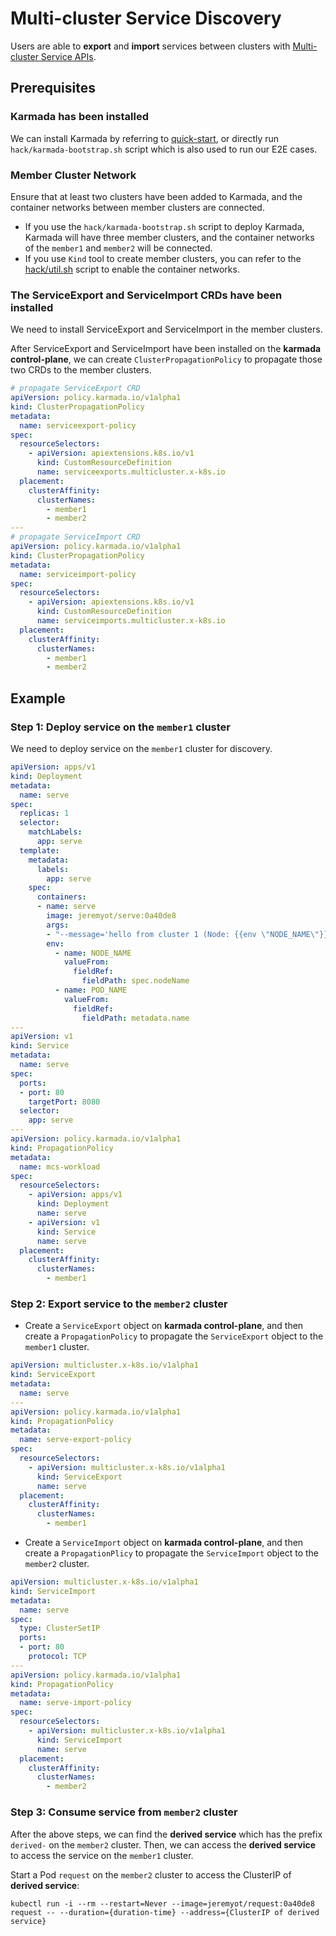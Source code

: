 # Multi-cluster Service Discovery

Users are able to **export** and **import** services between clusters with [Multi-cluster Service APIs](https://github.com/kubernetes-sigs/mcs-api).

## Prerequisites

### Karmada has been installed

We can install Karmada by referring to [quick-start](https://github.com/karmada-io/karmada#quick-start), or directly run `hack/karmada-bootstrap.sh` script which is also used to run our E2E cases.

### Member Cluster Network

Ensure that at least two clusters have been added to Karmada, and the container networks between member clusters are connected.

- If you use the `hack/karmada-bootstrap.sh` script to deploy Karmada, Karmada will have three member clusters, and the container networks of the `member1` and `member2` will be connected.
- If you use `Kind` tool to create member clusters, you can refer to the [hack/util.sh](https://github.com/karmada-io/karmada/blob/af5f544cbe68d6b37a730b42dcc1ead0fac16915/hack/util.sh#L452-L470) script to enable the container networks.

### The ServiceExport and ServiceImport CRDs have been installed

We need to install ServiceExport and ServiceImport in the member clusters.

After ServiceExport and ServiceImport have been installed on the **karmada control-plane**, we can create `ClusterPropagationPolicy` to propagate those two CRDs to the member clusters.

```yaml
# propagate ServiceExport CRD
apiVersion: policy.karmada.io/v1alpha1
kind: ClusterPropagationPolicy
metadata:
  name: serviceexport-policy
spec:
  resourceSelectors:
    - apiVersion: apiextensions.k8s.io/v1
      kind: CustomResourceDefinition
      name: serviceexports.multicluster.x-k8s.io
  placement:
    clusterAffinity:
      clusterNames:
        - member1
        - member2
---        
# propagate ServiceImport CRD
apiVersion: policy.karmada.io/v1alpha1
kind: ClusterPropagationPolicy
metadata:
  name: serviceimport-policy
spec:
  resourceSelectors:
    - apiVersion: apiextensions.k8s.io/v1
      kind: CustomResourceDefinition
      name: serviceimports.multicluster.x-k8s.io
  placement:
    clusterAffinity:
      clusterNames:
        - member1
        - member2
```
## Example

### Step 1: Deploy service on the `member1` cluster 

We need to deploy service on the `member1` cluster for discovery.

```yaml
apiVersion: apps/v1
kind: Deployment
metadata:
  name: serve
spec:
  replicas: 1
  selector:
    matchLabels:
      app: serve
  template:
    metadata:
      labels:
        app: serve
    spec:
      containers:
      - name: serve
        image: jeremyot/serve:0a40de8
        args:
        - "--message='hello from cluster 1 (Node: {{env \"NODE_NAME\"}} Pod: {{env \"POD_NAME\"}} Address: {{addr}})'"
        env:
          - name: NODE_NAME
            valueFrom:
              fieldRef:
                fieldPath: spec.nodeName
          - name: POD_NAME
            valueFrom:
              fieldRef:
                fieldPath: metadata.name
---      
apiVersion: v1
kind: Service
metadata:
  name: serve
spec:
  ports:
  - port: 80
    targetPort: 8080
  selector:
    app: serve
---
apiVersion: policy.karmada.io/v1alpha1
kind: PropagationPolicy
metadata:
  name: mcs-workload
spec:
  resourceSelectors:
    - apiVersion: apps/v1
      kind: Deployment
      name: serve
    - apiVersion: v1
      kind: Service
      name: serve
  placement:
    clusterAffinity:
      clusterNames:
        - member1
```

### Step 2: Export service to the `member2` cluster

- Create a `ServiceExport` object on **karmada control-plane**, and then create a `PropagationPolicy` to propagate the `ServiceExport` object to the `member1` cluster.

```yaml
apiVersion: multicluster.x-k8s.io/v1alpha1
kind: ServiceExport
metadata:
  name: serve
---
apiVersion: policy.karmada.io/v1alpha1
kind: PropagationPolicy
metadata:
  name: serve-export-policy
spec:
  resourceSelectors:
    - apiVersion: multicluster.x-k8s.io/v1alpha1
      kind: ServiceExport
      name: serve
  placement:
    clusterAffinity:
      clusterNames:
        - member1
```

- Create a `ServiceImport` object on **karmada control-plane**, and then create a `PropagationPlicy` to propagate the `ServiceImport` object to the `member2` cluster.

```yaml
apiVersion: multicluster.x-k8s.io/v1alpha1
kind: ServiceImport
metadata:
  name: serve
spec:
  type: ClusterSetIP
  ports:
  - port: 80
    protocol: TCP
---
apiVersion: policy.karmada.io/v1alpha1
kind: PropagationPolicy
metadata:
  name: serve-import-policy
spec:
  resourceSelectors:
    - apiVersion: multicluster.x-k8s.io/v1alpha1
      kind: ServiceImport
      name: serve
  placement:
    clusterAffinity:
      clusterNames:
        - member2
```

### Step 3: Consume service from `member2` cluster

After the above steps, we can find the **derived service** which has the prefix `derived-` on the `member2` cluster. Then, we can access the **derived service** to access the service on the `member1` cluster.

Start a Pod `request` on the `member2` cluster to access the ClusterIP of **derived service**:

```
kubectl run -i --rm --restart=Never --image=jeremyot/request:0a40de8 request -- --duration={duration-time} --address={ClusterIP of derived service}
```

